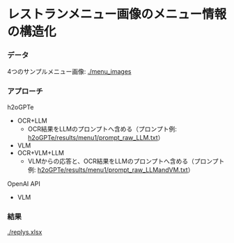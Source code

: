 # レストランメニュー画像のメニュー情報の構造化

### データ
4つのサンプルメニュー画像: [./menu_images](./menu_images)

### アプローチ
h2oGPTe
- OCR+LLM
    - OCR結果をLLMのプロンプトへ含める（プロンプト例: [h2oGPTe/results/menu1/prompt_raw_LLM.txt](h2oGPTe/results/menu1/prompt_raw_LLM.txt)）
- VLM
- OCR+VLM+LLM
    - VLMからの応答と、OCR結果をLLMのプロンプトへ含める（プロンプト例: [h2oGPTe/results/menu1/prompt_raw_LLMandVM.txt](h2oGPTe/results/menu1/prompt_raw_LLMandVM.txt)）

OpenAI API
- VLM

### 結果
[./replys.xlsx](./replys.xlsx)

